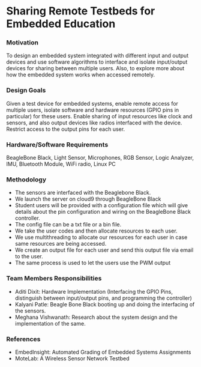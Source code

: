 # Sharing Remote Testbeds for Embedded Education

### Motivation
To design an embedded system integrated with different input and output devices and use software algorithms to interface and isolate input/output devices for sharing between multiple users. Also, to explore more about how the embedded system works when accessed remotely.

### Design Goals
Given a test device for embedded systems, enable remote access for multiple users, isolate software and hardware resources (GPIO pins in particular) for these users. Enable sharing of input resources like clock and sensors, and also output devices like radios interfaced with the device. Restrict access to the output pins for each user.

### Hardware/Software Requirements
BeagleBone Black, Light Sensor, Microphones, RGB Sensor, Logic Analyzer, IMU, Bluetooth Module, WiFi radio, Linux PC

### Methodology
- The sensors are interfaced with the Beaglebone Black.
- We launch the server on cloud9 through BeagleBone Black
- Student users will be provided with a configuration file which will give details about the pin configuration and wiring on the BeagleBone Black controller.
- The config file can be a txt file or a bin file.
- We take the user codes and then allocate resources to each user.
- We use multithreading to allocate our resources for each user in case same resources are being accessed.
- We create an output file for each user and send this output file via email to the user.
- The same process is used to let the users use the PWM output

### Team Members Responsibilities
- Aditi Dixit: Hardware Implementation (Interfacing the GPIO Pins, distinguish between input/output pins, and programming the controller)
- Kalyani Patle: Beagle Bone Black booting up and doing the interfacing of the sensors.
- Meghana Vishwanath: Research about the system design and the implementation of the same.

### References
- EmbedInsight: Automated Grading of Embedded Systems Assignments
- MoteLab: A Wireless Sensor Network Testbed
